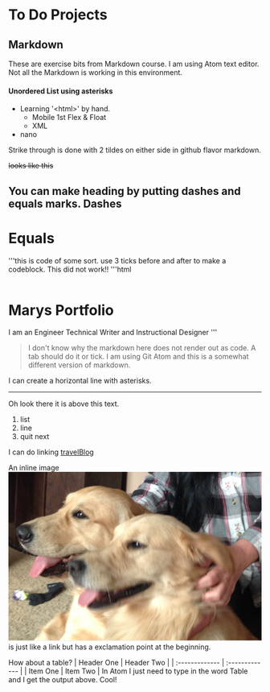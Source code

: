 # To Do Projects
## Markdown
These are exercise bits from Markdown course. I am using Atom text editor. Not all the Markdown is working in this environment.
#### Unordered List using asterisks
* Learning '\<html\>' by hand.
  * Mobile 1st Flex & Float
  * XML
* nano

Strike through is done with 2 tildes on either side in github flavor markdown.

~~looks like this~~

You can make heading by putting dashes and equals marks.
Dashes
-----
Equals
====
  '''this is code of some sort.
use 3 ticks before and after to make a codeblock. This did not work!!
'''html
<html lang="en">
<head>
  <title>Marys Portfolio</title>
  <link rel="stylesheet" type="text/css" href="/CSS/stylesheet1.css">
</head>
<header>
<link rel="stylesheet" type="text/css" href="/CSS/stylesheet1.css">
</header>
<h1>Marys Portfolio</h1>
</header>
<body>
<p>I am an Engineer Technical Writer and Instructional Designer
</html>'''




>I don't know why the markdown here does not render out as code. A tab should do it or tick.
I am using Git Atom and this is a somewhat different version of markdown.

I can create a horizontal line with asterisks.
************
Oh look there it is above this text.

1. list
2. line
3. quit
next

I can do linking [travelBlog](http://maryswanderings.net/)

An inline image ![An Inline Image](dogs.png) is just like a link but has a exclamation point at the beginning.

How about a table?
| Header One     | Header Two     |
| :------------- | :------------- |
| Item One       | Item Two       |
In Atom I just need to type in the word Table and I get the output above. Cool!
